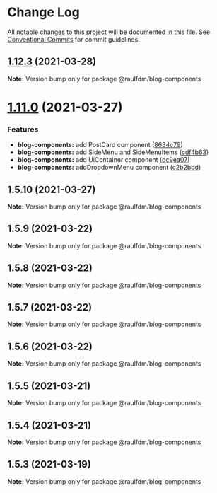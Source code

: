 # Change Log

All notable changes to this project will be documented in this file.
See [Conventional Commits](https://conventionalcommits.org) for commit guidelines.

## [1.12.3](https://github.com/raulfdm/raulmelo-dev-components/compare/@raulfdm/blog-components@1.11.0...@raulfdm/blog-components@1.12.3) (2021-03-28)

**Note:** Version bump only for package @raulfdm/blog-components

# [1.11.0](https://github.com/raulfdm/raulmelo-dev-components/compare/@raulfdm/blog-components@1.5.10...@raulfdm/blog-components@1.11.0) (2021-03-27)

### Features

- **blog-components:** add PostCard component ([8634c79](https://github.com/raulfdm/raulmelo-dev-components/commit/8634c797b738615b1f76a34f751dc98de48e3ca4))
- **blog-components:** add SideMenu and SideMenuItems ([cdf4b63](https://github.com/raulfdm/raulmelo-dev-components/commit/cdf4b63c3983efb869ee237817dfed5b66ea6e4d))
- **blog-components:** add UiContainer component ([dc9ea07](https://github.com/raulfdm/raulmelo-dev-components/commit/dc9ea070662a31f0628fb9b5157d40f0461e2814))
- **blog-components:** addDropdownMenu component ([c2b2bbd](https://github.com/raulfdm/raulmelo-dev-components/commit/c2b2bbdbc46b2cea7de431b13916ef634dbd1152))

## 1.5.10 (2021-03-27)

**Note:** Version bump only for package @raulfdm/blog-components

## 1.5.9 (2021-03-22)

**Note:** Version bump only for package @raulfdm/blog-components

## 1.5.8 (2021-03-22)

**Note:** Version bump only for package @raulfdm/blog-components

## 1.5.7 (2021-03-22)

**Note:** Version bump only for package @raulfdm/blog-components

## 1.5.6 (2021-03-22)

**Note:** Version bump only for package @raulfdm/blog-components

## 1.5.5 (2021-03-21)

**Note:** Version bump only for package @raulfdm/blog-components

## 1.5.4 (2021-03-21)

**Note:** Version bump only for package @raulfdm/blog-components

## 1.5.3 (2021-03-19)

**Note:** Version bump only for package @raulfdm/blog-components
